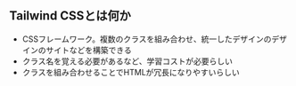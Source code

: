 ## Tailwind CSSとは何か
- CSSフレームワーク。複数のクラスを組み合わせ、統一したデザインのデザインのサイトなどを構築できる
- クラス名を覚える必要があるなど、学習コストが必要らしい
- クラスを組み合わせることでHTMLが冗長になりやすいらしい
